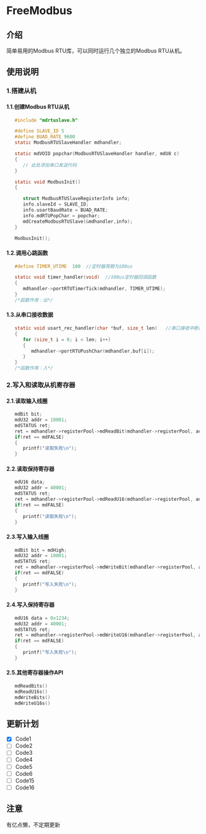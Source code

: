 # FreeModbus

## 介绍
简单易用的Modbus RTU库，可以同时运行几个独立的Modbus RTU从机。

## 使用说明

### 1.搭建从机

#### 1.1.创建Modbus RTU从机

```c
   #include "mdrtuslave.h"

   #define SLAVE_ID 5
   #define BUAD_RATE 9600
   static ModbusRTUSlaveHandler mdhandler;

   static mdVOID popchar(ModbusRTUSlaveHandler handler, mdU8 c)
   {
      // 此处添加串口发送代码
   }

   static void ModbusInit()
   {

      struct ModbusRTUSlaveRegisterInfo info;
      info.slaveId = SLAVE_ID;
      info.usartBaudRate = BUAD_RATE;
      info.mdRTUPopChar = popchar;
      mdCreateModbusRTUSlave(&mdhandler,info);
   }

   ModbusInit();
```

#### 1.2.调用心跳函数

```c
   #define TIMER_UTIME  100  //定时器周期为100us

   static void timer_handler(void)  //100us定时器回调函数
   {
      mdhandler->portRTUTimerTick(mdhandler, TIMER_UTIME);
   }
   /*函数作用：出*/
```

#### 1.3.从串口接收数据

```c
   static void usart_rec_handler(char *buf, size_t len)   //串口接收中断函数
   {
      for (size_t i = 0; i < len; i++)
      {
         mdhandler->portRTUPushChar(mdhandler,buf[i]);
      }
   }
   /*函数作用：入*/
```

### 2.写入和读取从机寄存器

#### 2.1.读取输入线圈

```c
   mdBit bit;
   mdU32 addr = 10001;
   mdSTATUS ret;
   ret = mdhandler->registerPool->mdReadBit(mdhandler->registerPool, addr, &bit);   //读取输入线圈，地址为10001
   if(ret == mdFALSE)
   {
      printf("读取失败\n");
   }
```

#### 2.2.读取保持寄存器

```c
   mdU16 data;
   mdU32 addr = 40001;
   mdSTATUS ret;
   ret = mdhandler->registerPool->mdReadU16(mdhandler->registerPool, addr, &data);    //读取保持寄存器，地址为40001
   if(ret == mdFALSE)
   {
      printf("读取失败\n");
   }
```

#### 2.3.写入输入线圈

```c
   mdBit bit = mdHigh;
   mdU32 addr = 10001;
   mdSTATUS ret;
   ret = mdhandler->registerPool->mdWriteBit(mdhandler->registerPool, addr, bit);   //写入输入线圈，地址为10001，高电平
   if(ret == mdFALSE)
   {
      printf("写入失败\n");
   }
```

#### 2.4.写入保持寄存器

```c
   mdU16 data = 0x1234;
   mdU32 addr = 40001;
   mdSTATUS ret;
   ret = mdhandler->registerPool->mdWriteU16(mdhandler->registerPool, addr, data);  //写入保持寄存器，地址为40001，大小为0x1234
   if(ret == mdFALSE)
   {
      printf("写入失败\n");
   }
```

#### 2.5.其他寄存器操作API

```c
   mdReadBits()
   mdReadU16s()
   mdWriteBits()
   mdWriteU16s()
```

## 更新计划

- [x] Code1
- [ ] Code2
- [ ] Code3
- [ ] Code4
- [ ] Code5
- [ ] Code6
- [ ] Code15
- [ ] Code16

## 注意

有亿点懒，不定期更新
